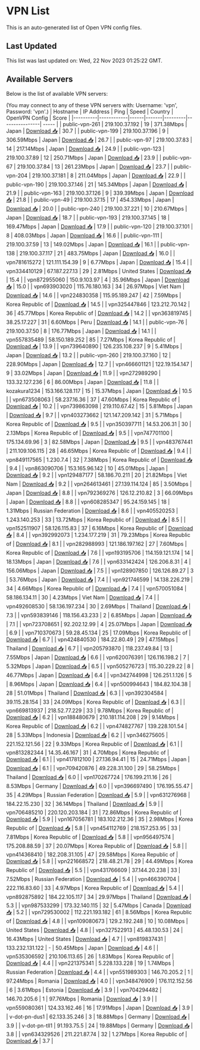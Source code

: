 # VPN List

This is an auto-generated list of Open VPN config files.

## Last Updated

This list was last updated on: Wed, 22 Nov 2023 01:25:22 GMT.

## Available Servers

Below is the list of available VPN servers:

(You may connect to any of these VPN servers with: Username: 'vpn', Password: 'vpn'.)
| Hostname | IP Address | Ping | Speed | Country | OpenVPN Config | Score |
|----------|------------|------|-------|---------|----------------| ----- |
| public-vpn-261 | 219.100.37.192 | 19 | 371.38Mbps | Japan | [Download 📥](./configs/server_0_JP.ovpn) | 30.7 |
| public-vpn-199 | 219.100.37.196 | 9 | 306.59Mbps | Japan | [Download 📥](./configs/server_1_JP.ovpn) | 26.7 |
| public-vpn-97 | 219.100.37.83 | 14 | 217.14Mbps | Japan | [Download 📥](./configs/server_2_JP.ovpn) | 24.9 |
| public-vpn-123 | 219.100.37.89 | 12 | 250.71Mbps | Japan | [Download 📥](./configs/server_3_JP.ovpn) | 23.9 |
| public-vpn-67 | 219.100.37.84 | 13 | 261.23Mbps | Japan | [Download 📥](./configs/server_4_JP.ovpn) | 23.7 |
| public-vpn-204 | 219.100.37.181 | 8 | 211.04Mbps | Japan | [Download 📥](./configs/server_5_JP.ovpn) | 22.9 |
| public-vpn-190 | 219.100.37.146 | 21 | 145.34Mbps | Japan | [Download 📥](./configs/server_6_JP.ovpn) | 21.9 |
| public-vpn-163 | 219.100.37.126 | 9 | 339.39Mbps | Japan | [Download 📥](./configs/server_7_JP.ovpn) | 21.8 |
| public-vpn-49 | 219.100.37.15 | 17 | 454.33Mbps | Japan | [Download 📥](./configs/server_8_JP.ovpn) | 20.0 |
| public-vpn-240 | 219.100.37.221 | 10 | 210.67Mbps | Japan | [Download 📥](./configs/server_9_JP.ovpn) | 18.7 |
| public-vpn-193 | 219.100.37.145 | 18 | 169.47Mbps | Japan | [Download 📥](./configs/server_10_JP.ovpn) | 17.9 |
| public-vpn-120 | 219.100.37.101 | 8 | 408.03Mbps | Japan | [Download 📥](./configs/server_11_JP.ovpn) | 16.6 |
| public-vpn-111 | 219.100.37.59 | 13 | 149.02Mbps | Japan | [Download 📥](./configs/server_12_JP.ovpn) | 16.1 |
| public-vpn-138 | 219.100.37.117 | 21 | 483.75Mbps | Japan | [Download 📥](./configs/server_13_JP.ovpn) | 16.0 |
| vpn781615272 | 121.111.154.39 | 9 | 6.77Mbps | Japan | [Download 📥](./configs/server_14_JP.ovpn) | 15.4 |
| vpn334410129 | 67.187.227.13 | 29 | 2.81Mbps | United States | [Download 📥](./configs/server_15_US.ovpn) | 15.4 |
| vpn872955060 | 150.9.103.97 | 4 | 35.96Mbps | Japan | [Download 📥](./configs/server_16_JP.ovpn) | 15.0 |
| vpn693903020 | 115.76.180.163 | 34 | 26.97Mbps | Viet Nam | [Download 📥](./configs/server_17_VN.ovpn) | 14.6 |
| vpn224830358 | 115.95.189.247 | 42 | 7.59Mbps | Korea Republic of | [Download 📥](./configs/server_18_KR.ovpn) | 14.5 |
| vpn325447846 | 123.212.70.142 | 36 | 45.77Mbps | Korea Republic of | [Download 📥](./configs/server_19_KR.ovpn) | 14.2 |
| vpn363819745 | 38.25.17.227 | 31 | 6.60Mbps | Peru | [Download 📥](./configs/server_20_PE.ovpn) | 14.1 |
| public-vpn-76 | 219.100.37.50 | 8 | 176.77Mbps | Japan | [Download 📥](./configs/server_21_JP.ovpn) | 14.1 |
| vpn557835489 | 58.150.189.252 | 85 | 7.27Mbps | Korea Republic of | [Download 📥](./configs/server_22_KR.ovpn) | 13.9 |
| vpn739640890 | 126.235.108.237 | 9 | 5.41Mbps | Japan | [Download 📥](./configs/server_23_JP.ovpn) | 13.2 |
| public-vpn-260 | 219.100.37.160 | 12 | 228.90Mbps | Japan | [Download 📥](./configs/server_24_JP.ovpn) | 12.7 |
| vpn466601121 | 122.19.154.147 | 9 | 33.02Mbps | Japan | [Download 📥](./configs/server_25_JP.ovpn) | 11.9 |
| vpn272989290 | 133.32.127.236 | 6 | 86.00Mbps | Japan | [Download 📥](./configs/server_26_JP.ovpn) | 11.8 |
| kozakura1234 | 153.166.128.117 | 15 | 15.37Mbps | Japan | [Download 📥](./configs/server_27_JP.ovpn) | 10.5 |
| vpn673508063 | 58.237.16.36 | 37 | 47.60Mbps | Korea Republic of | [Download 📥](./configs/server_28_KR.ovpn) | 10.2 |
| vpn739863098 | 219.110.67.42 | 15 | 5.81Mbps | Japan | [Download 📥](./configs/server_29_JP.ovpn) | 9.7 |
| vpn403273662 | 121.147.209.142 | 31 | 5.71Mbps | Korea Republic of | [Download 📥](./configs/server_30_KR.ovpn) | 9.5 |
| vpn350397711 | 14.53.206.31 | 30 | 2.13Mbps | Korea Republic of | [Download 📥](./configs/server_31_KR.ovpn) | 9.5 |
| vpn747701100 | 175.134.69.96 | 3 | 82.58Mbps | Japan | [Download 📥](./configs/server_32_JP.ovpn) | 9.5 |
| vpn483767441 | 211.109.106.115 | 28 | 46.65Mbps | Korea Republic of | [Download 📥](./configs/server_33_KR.ovpn) | 9.4 |
| vpn849117565 | 1.230.7.4 | 32 | 7.38Mbps | Korea Republic of | [Download 📥](./configs/server_34_KR.ovpn) | 9.4 |
| vpn863090706 | 153.165.96.142 | 10 | 45.01Mbps | Japan | [Download 📥](./configs/server_35_JP.ovpn) | 9.2 |
| vpn129487177 | 58.186.70.211 | 20 | 21.82Mbps | Viet Nam | [Download 📥](./configs/server_36_VN.ovpn) | 9.2 |
| vpn264613461 | 27.139.114.124 | 85 | 3.50Mbps | Japan | [Download 📥](./configs/server_37_JP.ovpn) | 8.8 |
| vpn792369276 | 126.12.210.82 | 3 | 66.09Mbps | Japan | [Download 📥](./configs/server_38_JP.ovpn) | 8.8 |
| vpn608285347 | 95.24.159.145 | 18 | 1.31Mbps | Russian Federation | [Download 📥](./configs/server_39_RU.ovpn) | 8.6 |
| vpn405520253 | 1.243.140.253 | 33 | 13.72Mbps | Korea Republic of | [Download 📥](./configs/server_40_KR.ovpn) | 8.5 |
| vpn152511907 | 58.126.115.83 | 37 | 6.16Mbps | Korea Republic of | [Download 📥](./configs/server_41_KR.ovpn) | 8.4 |
| vpn392992073 | 1.234.177.219 | 31 | 79.23Mbps | Korea Republic of | [Download 📥](./configs/server_42_KR.ovpn) | 8.1 |
| vpn282988993 | 121.186.197.162 | 27 | 7.60Mbps | Korea Republic of | [Download 📥](./configs/server_43_KR.ovpn) | 7.6 |
| vpn193195706 | 114.159.121.174 | 14 | 18.13Mbps | Japan | [Download 📥](./configs/server_44_JP.ovpn) | 7.6 |
| vpn633142424 | 126.206.8.31 | 4 | 156.06Mbps | Japan | [Download 📥](./configs/server_45_JP.ovpn) | 7.5 |
| vpn128907850 | 126.126.89.27 | 3 | 53.76Mbps | Japan | [Download 📥](./configs/server_46_JP.ovpn) | 7.4 |
| vpn921746599 | 14.138.226.219 | 34 | 4.66Mbps | Korea Republic of | [Download 📥](./configs/server_47_KR.ovpn) | 7.4 |
| vpn570051084 | 58.186.134.11 | 30 | 4.23Mbps | Viet Nam | [Download 📥](./configs/server_48_VN.ovpn) | 7.4 |
| vpn492608530 | 58.136.197.234 | 30 | 2.69Mbps | Thailand | [Download 📥](./configs/server_49_TH.ovpn) | 7.3 |
| vpn593839146 | 118.156.43.233 | 2 | 6.85Mbps | Japan | [Download 📥](./configs/server_50_JP.ovpn) | 7.1 |
| vpn723708651 | 92.202.12.99 | 4 | 25.07Mbps | Japan | [Download 📥](./configs/server_51_JP.ovpn) | 6.9 |
| vpn710370673 | 59.28.45.134 | 25 | 17.09Mbps | Korea Republic of | [Download 📥](./configs/server_52_KR.ovpn) | 6.7 |
| vpn424840530 | 184.22.80.49 | 29 | 47.15Mbps | Thailand | [Download 📥](./configs/server_53_TH.ovpn) | 6.7 |
| vpn205793870 | 118.237.49.84 | 13 | 7.55Mbps | Japan | [Download 📥](./configs/server_54_JP.ovpn) | 6.6 |
| vpn620076391 | 126.116.198.2 | 7 | 5.32Mbps | Japan | [Download 📥](./configs/server_55_JP.ovpn) | 6.5 |
| vpn505276723 | 115.30.229.22 | 8 | 46.77Mbps | Japan | [Download 📥](./configs/server_56_JP.ovpn) | 6.4 |
| vpn342744998 | 126.251.1.126 | 5 | 8.96Mbps | Japan | [Download 📥](./configs/server_57_JP.ovpn) | 6.4 |
| vpn500994643 | 184.82.104.38 | 28 | 51.01Mbps | Thailand | [Download 📥](./configs/server_58_TH.ovpn) | 6.3 |
| vpn392304584 | 39.115.28.154 | 33 | 24.09Mbps | Korea Republic of | [Download 📥](./configs/server_59_KR.ovpn) | 6.3 |
| vpn669813937 | 218.52.77.229 | 33 | 9.78Mbps | Korea Republic of | [Download 📥](./configs/server_60_KR.ovpn) | 6.2 |
| vpn188480679 | 210.181.114.208 | 29 | 9.14Mbps | Korea Republic of | [Download 📥](./configs/server_61_KR.ovpn) | 6.2 |
| vpn474827767 | 139.228.101.54 | 28 | 5.33Mbps | Indonesia | [Download 📥](./configs/server_62_ID.ovpn) | 6.2 |
| vpn346275605 | 221.152.121.56 | 22 | 9.33Mbps | Korea Republic of | [Download 📥](./configs/server_63_KR.ovpn) | 6.1 |
| vpn813282344 | 14.35.46.167 | 31 | 4.70Mbps | Korea Republic of | [Download 📥](./configs/server_64_KR.ovpn) | 6.1 |
| vpn417812100 | 27.136.94.41 | 15 | 24.71Mbps | Japan | [Download 📥](./configs/server_65_JP.ovpn) | 6.1 |
| vpn709420876 | 49.228.31.100 | 29 | 58.25Mbps | Thailand | [Download 📥](./configs/server_66_TH.ovpn) | 6.0 |
| vpn170267724 | 176.199.211.16 | 26 | 8.53Mbps | Germany | [Download 📥](./configs/server_67_DE.ovpn) | 6.0 |
| vpn396697490 | 176.195.55.47 | 35 | 4.29Mbps | Russian Federation | [Download 📥](./configs/server_68_RU.ovpn) | 5.9 |
| vpn631276968 | 184.22.15.230 | 32 | 36.14Mbps | Thailand | [Download 📥](./configs/server_69_TH.ovpn) | 5.9 |
| vpn706485210 | 220.120.203.184 | 31 | 72.86Mbps | Korea Republic of | [Download 📥](./configs/server_70_KR.ovpn) | 5.9 |
| vpn167056781 | 183.102.212.36 | 35 | 2.98Mbps | Korea Republic of | [Download 📥](./configs/server_71_KR.ovpn) | 5.8 |
| vpn454112769 | 218.157.253.95 | 33 | 7.81Mbps | Korea Republic of | [Download 📥](./configs/server_72_KR.ovpn) | 5.8 |
| vpn956497574 | 175.208.88.59 | 37 | 20.07Mbps | Korea Republic of | [Download 📥](./configs/server_73_KR.ovpn) | 5.8 |
| vpn414368410 | 182.208.31.105 | 47 | 29.58Mbps | Korea Republic of | [Download 📥](./configs/server_74_KR.ovpn) | 5.8 |
| vpn221668572 | 218.48.21.78 | 29 | 44.49Mbps | Korea Republic of | [Download 📥](./configs/server_75_KR.ovpn) | 5.5 |
| vpn431766609 | 37.144.20.238 | 33 | 7.52Mbps | Russian Federation | [Download 📥](./configs/server_76_RU.ovpn) | 5.4 |
| vpn466390704 | 222.116.83.60 | 33 | 4.97Mbps | Korea Republic of | [Download 📥](./configs/server_77_KR.ovpn) | 5.4 |
| vpn892875892 | 184.22.105.117 | 34 | 29.97Mbps | Thailand | [Download 📥](./configs/server_78_TH.ovpn) | 5.3 |
| vpn987533299 | 173.32.140.115 | 32 | 5.47Mbps | Canada | [Download 📥](./configs/server_79_CA.ovpn) | 5.2 |
| vpn729530002 | 112.221.193.182 | 61 | 8.56Mbps | Korea Republic of | [Download 📥](./configs/server_80_KR.ovpn) | 4.8 |
| vpn109080673 | 129.2.192.248 | 10 | 10.08Mbps | United States | [Download 📥](./configs/server_81_US.ovpn) | 4.8 |
| vpn327522913 | 45.48.130.53 | 24 | 16.43Mbps | United States | [Download 📥](./configs/server_82_US.ovpn) | 4.7 |
| vpn819837431 | 133.232.131.122 | - | 50.45Mbps | Japan | [Download 📥](./configs/server_83_JP.ovpn) | 4.6 |
| vpn535306592 | 210.106.113.65 | 26 | 1.83Mbps | Korea Republic of | [Download 📥](./configs/server_84_KR.ovpn) | 4.4 |
| vpn221375341 | 5.228.133.228 | 19 | 1.74Mbps | Russian Federation | [Download 📥](./configs/server_85_RU.ovpn) | 4.4 |
| vpn551989303 | 146.70.205.2 | 1 | 97.24Mbps | Romania | [Download 📥](./configs/server_86_RO.ovpn) | 4.0 |
| vpn348476909 | 176.112.152.56 | 6 | 3.61Mbps | Estonia | [Download 📥](./configs/server_87_EE.ovpn) | 3.9 |
| vpn704294482 | 146.70.205.6 | 1 | 97.76Mbps | Romania | [Download 📥](./configs/server_88_RO.ovpn) | 3.9 |
| vpn559080361 | 124.33.162.46 | 16 | 17.91Mbps | Japan | [Download 📥](./configs/server_89_JP.ovpn) | 3.9 |
| v-dot-pn-dus1 | 62.133.35.246 | 3 | 18.88Mbps | Germany | [Download 📥](./configs/server_90_DE.ovpn) | 3.9 |
| v-dot-pn-tll1 | 91.193.75.5 | 24 | 19.88Mbps | Germany | [Download 📥](./configs/server_91_DE.ovpn) | 3.8 |
| vpn634329526 | 211.221.87.74 | 32 | 1.27Mbps | Korea Republic of | [Download 📥](./configs/server_92_KR.ovpn) | 3.7 |
